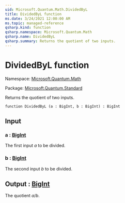 ```yaml
---
uid: Microsoft.Quantum.Math.DividedByL
title: DividedByL function
ms.date: 3/24/2021 12:00:00 AM
ms.topic: managed-reference
qsharp.kind: function
qsharp.namespace: Microsoft.Quantum.Math
qsharp.name: DividedByL
qsharp.summary: Returns the quotient of two inputs.
---
```


# DividedByL function

Namespace: [Microsoft.Quantum.Math](xref:Microsoft.Quantum.Math)

Package: [Microsoft.Quantum.Standard](https://nuget.org/packages/Microsoft.Quantum.Standard)


Returns the quotient of two inputs.

```qsharp
function DividedByL (a : BigInt, b : BigInt) : BigInt
```


## Input

### a : [BigInt](xref:microsoft.quantum.lang-ref.bigint)

The first input $a$ to be divided.


### b : [BigInt](xref:microsoft.quantum.lang-ref.bigint)

The second input $b$ to be divided.



## Output : [BigInt](xref:microsoft.quantum.lang-ref.bigint)

The quotient $a / b$.
